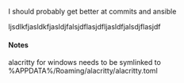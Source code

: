 I should probably get better at commits and ansible

ljsdlkfjasldkfjasldjfalsjdflasjdfljasldfjalsdjflasjdf

#### Notes
alacritty for windows needs to be symlinked to
%APPDATA%/Roaming/alacritty/alacritty.toml
